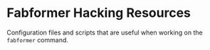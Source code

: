 # Fabformer Hacking Resources

Configuration files and scripts that are useful when working on the `fabformer` command.


